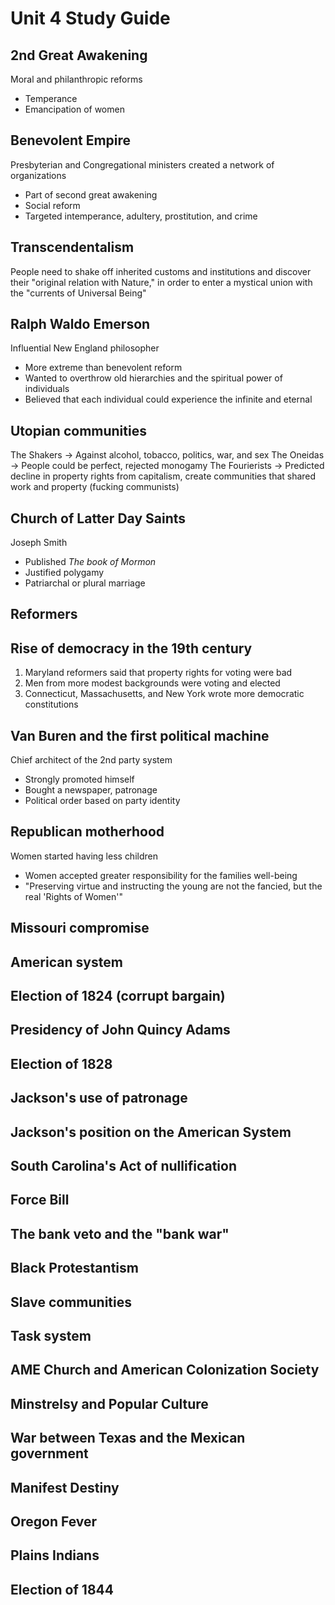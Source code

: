 # Unit 4 Study Guide

## 2nd Great Awakening

Moral and philanthropic reforms
- Temperance
- Emancipation of women

## Benevolent Empire

Presbyterian and Congregational ministers created a network of organizations
- Part of second great awakening
- Social reform
- Targeted intemperance, adultery, prostitution, and crime

## Transcendentalism

People need to shake off inherited customs and institutions and discover their
"original relation with Nature," in order to enter a mystical union with the
"currents of Universal Being"

## Ralph Waldo Emerson

Influential New England philosopher
- More extreme than benevolent reform
- Wanted to overthrow old hierarchies and the spiritual power of individuals
- Believed that each individual could experience the infinite and eternal

## Utopian communities

The Shakers -> Against alcohol, tobacco, politics, war, and sex
The Oneidas -> People could be perfect, rejected monogamy
The Fourierists -> Predicted decline in property rights from capitalism, create
communities that shared work and property (fucking communists)

## Church of Latter Day Saints

Joseph Smith
- Published *The book of Mormon*
- Justified polygamy
- Patriarchal or plural marriage

## Reformers

## Rise of democracy in the 19th century

1. Maryland reformers said that property rights for voting were bad
2. Men from more modest backgrounds were voting and elected
3. Connecticut, Massachusetts, and New York wrote more democratic constitutions

## Van Buren and the first political machine

Chief architect of the 2nd party system
- Strongly promoted himself
- Bought a newspaper, patronage
- Political order based on party identity

## Republican motherhood

Women started having less children
- Women accepted greater responsibility for the families well-being
- "Preserving virtue and instructing the young are not the fancied, but the
  real 'Rights of Women'"

## Missouri compromise

## American system

## Election of 1824 (corrupt bargain)

## Presidency of John Quincy Adams

## Election of 1828

## Jackson's use of patronage

## Jackson's position on the American System

## South Carolina's Act of nullification

## Force Bill

## The bank veto and the "bank war"

## Black Protestantism

## Slave communities

## Task system

## AME Church and American Colonization Society

## Minstrelsy and Popular Culture

## War between Texas and the Mexican government

## Manifest Destiny

## Oregon Fever

## Plains Indians

## Election of 1844

